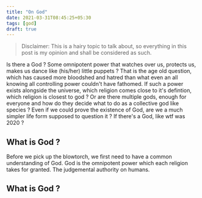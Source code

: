 ```yaml
---
title: "On God"
date: 2021-03-31T08:45:25+05:30
tags: [god]
draft: true
---
```


> Disclaimer: This is a hairy topic to talk about, so everything in this post is my opinion and shall be considered as such.

Is there a God ? Some omnipotent power that watches over us, protects us, makes us dance like (his/her) little puppets ? That is the age old question, which has caused more bloodshed and hatred than what even an all knowing all controlling power couldn't have fathomed. If such a power exists alongside the universe, which religion comes close to it's defintion, which religion is closest to god ? Or are there multiple gods, enough for everyone and how do they decide what to do as a collective god like species ? Even if we could prove the existence of God, are we a much simpler life form supposed to question it ? If there's a God, like wtf was 2020 ?

## What is God ?
Before we pick up the blowtorch, we first need to have a common understanding of God. God is the omnipotent power which each religion takes for granted. The judgemental authority on humans.

## What is God ?
